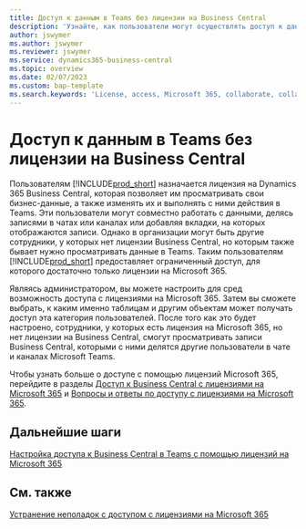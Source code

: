 ```yaml
---
title: Доступ к данным в Teams без лицензии на Business Central
description: 'Узнайте, как пользователи могут осуществлять доступ к данным Business Central в чатах и каналах Microsoft Teams, имея только лицензию на Microsoft 365 и не имея лицензии на Business Central.'
author: jswymer
ms.author: jswymer
ms.reviewer: jswymer
ms.service: dynamics365-business-central
ms.topic: overview
ms.date: 02/07/2023
ms.custom: bap-template
ms.search.keywords: 'License, access, Microsoft 365, collaborate, collaboration, Teams, Microsoft Teams'
---
```


# <a name="access-data-in-teams-without-business-central-license"></a><a name="access-data-in-teams-without-business-central-license"></a>Доступ к данным в Teams без лицензии на Business Central

Пользователям [!INCLUDE[prod_short](includes/prod_short.md)] назначается лицензия на Dynamics 365 Business Central, которая позволяет им просматривать свои бизнес-данные, а также изменять их и выполнять с ними действия в Teams. Эти пользователи могут совместно работать с данными, делясь записями в чатах или каналах или добавляя вкладки, на которых отображаются записи. Однако в организации могут быть другие сотрудники, у которых нет лицензии Business Central, но которым также бывает нужно просматривать данные в Teams. Таким пользователям [!INCLUDE[prod_short](includes/prod_short.md)] предоставляет ограниченный доступ, для которого достаточно только лицензии на Microsoft 365.  

Являясь администратором, вы можете настроить для сред возможность доступа с лицензиями на Microsoft 365. Затем вы сможете выбрать, к каким именно таблицам и другим объектам может получать доступ эта категория пользователей. После того как это будет настроено, сотрудники, у которых есть лицензия на Microsoft 365, но нет лицензии на Business Central, смогут просматривать записи Business Central, которыми с ними делятся другие пользователи в чате и каналах Microsoft Teams.

Чтобы узнать больше о доступе с помощью лицензий Microsoft 365, перейдите в разделы [Доступ к Business Central с лицензиями на Microsoft 365](admin-access-with-m365-license.md) и [Вопросы и ответы по доступу с лицензиями на Microsoft 365](admin-access-with-m365-license-faq.md).

## <a name="next-steps"></a><a name="next-steps"></a>Дальнейшие шаги

[Настройка доступа к Business Central в Teams с помощью лицензий на Microsoft 365](admin-access-with-m365-license-setup.md)  

## <a name="see-also"></a><a name="see-also"></a>См. также

[Устранение неполадок с доступом с лицензиями на Microsoft 365](admin-access-with-m365-license-troubleshooting.md)  
